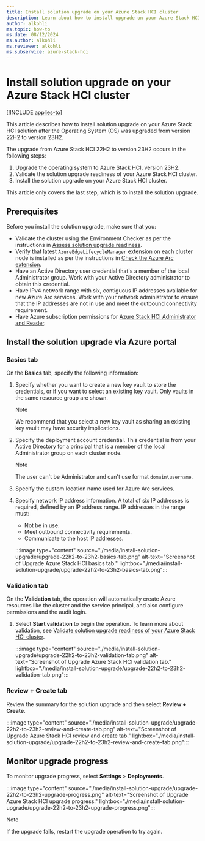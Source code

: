 ```yaml
---
title: Install solution upgrade on your Azure Stack HCI cluster
description: Learn about how to install upgrade on your Azure Stack HCI cluster.
author: alkohli
ms.topic: how-to
ms.date: 08/12/2024
ms.author: alkohli
ms.reviewer: alkohli
ms.subservice: azure-stack-hci
---
```



# Install solution upgrade on your Azure Stack HCI cluster

[!INCLUDE [applies-to](../../includes/hci-applies-to-23h2-22h2.md)]

This article describes how to install solution upgrade on your Azure Stack HCI solution after the Operating System (OS) was upgraded from version 22H2 to version 23H2.

The upgrade from Azure Stack HCI 22H2 to version 23H2 occurs in the following steps:

1. Upgrade the operating system to Azure Stack HCI, version 23H2.
1. Validate the solution upgrade readiness of your Azure Stack HCI cluster.
1. Install the solution upgrade on your Azure Stack HCI cluster.

This article only covers the last step, which is to install the solution upgrade.

## Prerequisites

Before you install the solution upgrade, make sure that you:

- Validate the cluster using the Environment Checker as per the instructions  in [Assess solution upgrade readiness](./validate-solution-upgrade-readiness.md#run-the-validation).
- Verify that latest `AzureEdgeLifecycleManager` extension on each cluster node is installed as per the instructions in [Check the Azure Arc extension](./validate-solution-upgrade-readiness.md#remediation-9-check-the-azure-arc-lifecycle-extension).
- Have an Active Directory user credential that's a member of the local Administrator group. Work with your Active Directory administrator to obtain this credential.
- Have IPv4 network range with six, contiguous IP addresses available for new Azure Arc services. Work with your network administrator to ensure that the IP addresses are not in use and meet the outbound connectivity requirement.
- Have Azure subscription permissions for [Azure Stack HCI Administrator and Reader](../manage/assign-vm-rbac-roles.md#about-builtin-rbac-roles).  

## Install the solution upgrade via Azure portal

### Basics tab

On the **Basics** tab, specify the following information:

1. Specify whether you want to create a new key vault to store the credentials, or if you want to select an existing key vault. Only vaults in the same resource group are shown.

   > [!NOTE]
   > We recommend that you select a new key vault as sharing an existing key vauilt may have security implications.

1. Specify the deployment account credential. This credential is from your Active Directory for a principal that is a member of the local Administrator group on each cluster node.

   > [!NOTE]
   > The user can't be Administrator and can't use format `domain\username`.

1. Specify the custom location name used for Azure Arc services.

1. Specify network IP address information. A total of six IP addresses is required, defined by an IP address range. IP addresses in the range must:

   - Not be in use.
   - Meet outbound connectivity requirements.
   - Communicate to the host IP addresses.

   :::image type="content" source="./media/install-solution-upgrade/upgrade-22h2-to-23h2-basics-tab.png" alt-text="Screenshot of Upgrade Azure Stack HCI basics tab." lightbox="./media/install-solution-upgrade/upgrade-22h2-to-23h2-basics-tab.png":::

### Validation tab

On the **Validation** tab, the operation will automatically create Azure resources like the cluster and the service principal, and also configure permissions and the audit login.

1. Select **Start validation** to begin the operation. To learn more about validation, see [Validate solution upgrade readiness of your Azure Stack HCI cluster](./validate-solution-upgrade-readiness.md).

   :::image type="content" source="./media/install-solution-upgrade/upgrade-22h2-to-23h2-validation-tab.png" alt-text="Screenshot of Upgrade Azure Stack HCI validation tab." lightbox="./media/install-solution-upgrade/upgrade-22h2-to-23h2-validation-tab.png":::

### Review + Create tab

Review the summary for the solution upgrade and then select **Review + Create**.

:::image type="content" source="./media/install-solution-upgrade/upgrade-22h2-to-23h2-review-and-create-tab.png" alt-text="Screenshot of Upgrade Azure Stack HCI review and create tab." lightbox="./media/install-solution-upgrade/upgrade-22h2-to-23h2-review-and-create-tab.png":::

## Monitor upgrade progress

To monitor upgrade progress, select **Settings** > **Deployments**.

:::image type="content" source="./media/install-solution-upgrade/upgrade-22h2-to-23h2-upgrade-progress.png" alt-text="Screenshot of Upgrade Azure Stack HCI upgrade progress." lightbox="./media/install-solution-upgrade/upgrade-22h2-to-23h2-upgrade-progress.png":::

> [!NOTE]
> If the upgrade fails, restart the upgrade operation to try again.
